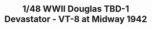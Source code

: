 ---
layout: product
title: "1/48 WWII Douglas TBD-1 Devastator - VT-8 at Midway 1942"
price: "7200" 
desc: "Maketa"
img_path: "/assets/img/GWH04807.jpg"
brand: "N/A"
available: false
special_offer: false
new: false
soon: false
cat: "010000"
subcat: "010900"
subsubcat: "0N/A"
sifra: "GWH04807"
popular: true
---